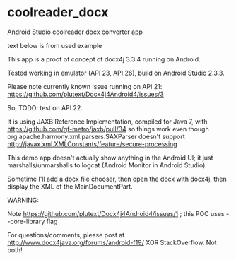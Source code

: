 # coolreader_docx
Android Studio coolreader docx converter app

text below is from used example

This app is a proof of concept of docx4j 3.3.4 running on Android.

Tested working in emulator (API 23, API 26), build on Android Studio 2.3.3.

Please note currently known issue running on API 21: https://github.com/plutext/Docx4j4Android4/issues/3

So, TODO: test on API 22.

It is using JAXB Reference Implementation, compiled for Java 7,
with https://github.com/gf-metro/jaxb/pull/34 so things work even
though org.apache.harmony.xml.parsers.SAXParser doesn't support
http://javax.xml.XMLConstants/feature/secure-processing

This demo app doesn't actually show anything in the Android UI; it just marshalls/unmarshalls
to logcat (Android Monitor in Android Studio).

Sometime I'll add a docx file chooser, then open the docx with docx4j, then display the XML of the MainDocumentPart.

WARNING:

Note https://github.com/plutext/Docx4j4Android4/issues/1 ; this POC uses --core-library flag

For questions/comments, please post at http://www.docx4java.org/forums/android-f19/ XOR StackOverflow.  Not both!
